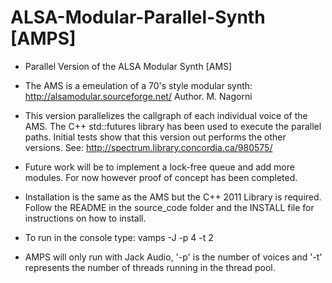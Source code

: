 # ALSA-Modular-Parallel-Synth [AMPS]
- Parallel Version of the ALSA Modular Synth [AMS]
- The AMS is a emeulation of a 70's style modular synth: http://alsamodular.sourceforge.net/ Author. M. Nagorni 

- This version parallelizes the callgraph of each individual voice of the AMS.
The C++ std::futures library has been used to execute the parallel paths. 
Initial tests show that this version out performs the other versions. See: http://spectrum.library.concordia.ca/980575/ 
- Future work will be to implement a lock-free queue and add more modules.
For now however proof of concept has been completed.
- Installation is the same as the AMS but the C++ 2011 Library is required. Follow the README in the source_code folder and the INSTALL file for instructions on how to install.
- To run in the console type: vamps -J -p 4 -t 2
- AMPS will only run with Jack Audio, '-p' is the number of voices and '-t' represents the number of threads running in the thread pool.
